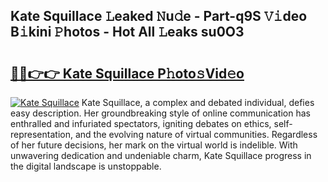 ## Kate Squillace 𝙻eaked 𝙽u𝚍e - Part-q9S 𝚅𝚒deo B𝚒kini 𝙿hotos - Hot All 𝙻eaks su0O3

# <h2><a href="http://ld7f8o.urlbe.top/?page=Kate+Squillace">🔗🔗👉👉 Kate Squillace P𝚑oto𝚜Vid𝚎o</a></h2>

[![Kate Squillace](https://i.imgur.com/eBuTRDB.gif)](http://ld7f8o.urlbe.top/?page=Kate+Squillace)
Kate Squillace, a complex and debated individual, defies easy description. Her groundbreaking style of online communication has enthralled and infuriated spectators, igniting debates on ethics, self-representation, and the evolving nature of virtual communities. Regardless of her future decisions, her mark on the virtual world is indelible. With unwavering dedication and undeniable charm, Kate Squillace progress in the digital landscape is unstoppable.
